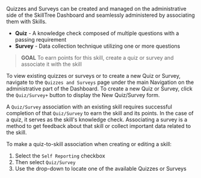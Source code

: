 Quizzes and Surveys can be created and managed on the administrative side of the SkillTree Dashboard and seamlessly administered by associating them with Skills.
- **Quiz** - A knowledge check composed of multiple questions with a passing requirement
- **Survey** - Data collection technique utilizing one or more questions

> **GOAL**
> To earn points for this skill, create a quiz or survey and associate it with the skill

To view existing quizzes or surveys or to create a new Quiz or Survey, navigate to the `Quizzes and Surveys` page under the main Navigation on the administrative part of the Dashboard. To create a new Quiz or Survey, click the `Quiz/Survey+` button to display the New Quiz/Survey form.

A `Quiz/Survey` association with an existing skill requires successful completion of that `Quiz/Survey` to earn the skill and its points. In the case of a quiz, it serves as the skill's knowledge check. Associating a survey is a method to get feedback about that skill or collect important data related to the skill.

To make a quiz-to-skill association when creating or editing a skill:
1. Select the ``Self Reporting`` checkbox
1. Then select ``Quiz/Survey``
1. Use the drop-down to locate one of the available Quizzes or Surveys